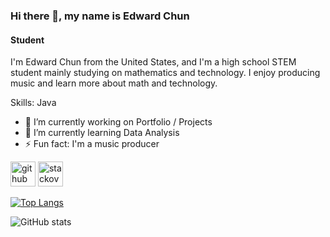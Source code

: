 ### Hi there 👋, my name is Edward Chun
#### Student
I'm Edward Chun from the United States, and I'm a high school STEM student mainly studying on mathematics and technology. I enjoy producing music and learn more about math and technology.

Skills: Java

- 🔭 I’m currently working on Portfolio / Projects 
- 🌱 I’m currently learning Data Analysis 
- ⚡ Fun fact: I'm a music producer 


[<img src='https://cdn.jsdelivr.net/npm/simple-icons@3.0.1/icons/github.svg' alt='github' height='40'>](https://github.com/EChun007) [<img src='https://cdn.jsdelivr.net/npm/simple-icons@3.0.1/icons/stackoverflow.svg' alt='stackoverflow' height='40'>](https://stackoverflow.com/users/28227320)

[![Top Langs](https://github-readme-stats.vercel.app/api/top-langs/?username=EChun007)](https://github.com/anuraghazra/github-readme-stats)

![GitHub stats](https://github-readme-stats.vercel.app/api?username=EChun007&show_icons=true)  


